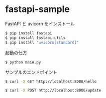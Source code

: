 # fastapi-sample

FastAPI と uvicorn をインストール
```bash
$ pip install fastapi
$ pip install fastapi-utils
$ pip install "uvicorn[standard]"
```

起動の仕方
```
$ python main.py
```

サンプルのエンドポイント
```bash
$ curl -X GET http://localhost:8000/hello
```

```bash
$ curl -X POST http://localhost:8000/update
```
